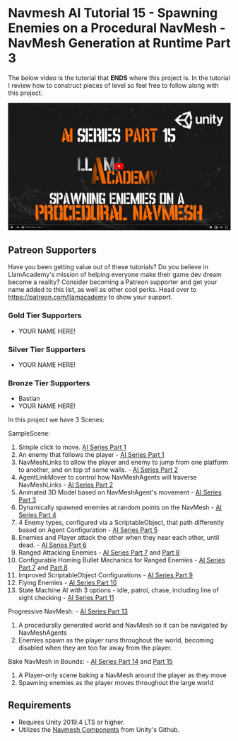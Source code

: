 # Navmesh AI Tutorial 15 - Spawning Enemies on a Procedural NavMesh - NavMesh Generation at Runtime Part 3
The below video is the tutorial that **ENDS** where this project is. In the tutorial I review how to construct pieces of level so feel free to follow along with this project.

[![Youtube Tutorial](./Video%20Screenshot.png)](https://www.youtube.com/watch?v=0V99OBWmCHk)

## Patreon Supporters
Have you been getting value out of these tutorials? Do you believe in LlamAcademy's mission of helping everyone make their game dev dream become a reality? Consider becoming a Patreon supporter and get your name added to this list, as well as other cool perks.
Head over to https://patreon.com/llamacademy to show your support.

### Gold Tier Supporters
* YOUR NAME HERE!

### Silver Tier Supporters
* YOUR NAME HERE!

### Bronze Tier Supporters
* Bastian
* YOUR NAME HERE!

In this project we have 3 Scenes:

SampleScene:
1. Simple click to move. [AI Series Part 1](https://youtube.com/watch?v=aHFSDcEQuzQ)
2. An enemy that follows the player - [AI Series Part 1](https://youtube.com/watch?v=aHFSDcEQuzQ)
3. NavMeshLinks to allow the player and enemy to jump from one platform to another, and on top of some walls. - [AI Series Part 2](https://youtube.com/watch?v=dpJUc_BpChw)
4. AgentLinkMover to control how NavMeshAgents will traverse NavMeshLinks - [AI Series Part 2](https://youtube.com/watch?v=dpJUc_BpChw)
5. Animated 3D Model based on NavMeshAgent's movement - [AI Series Part 3](https://youtube.com/watch?v=wLZPM46zgUo)
6. Dynamically spawned enemies at random points on the NavMesh - [AI Series Part 4](https://youtube.com/watch?v=5uO0dXYbL-s)
7. 4 Enemy types, configured via a ScriptableObject, that path differently based on Agent Configuration - [AI Series Part 5](https://youtube.com/watch?v=PoglGJoDcZg)
8. Enemies and Player attack the other when they near each other, until dead. - [AI Series Part 6](https://youtube.com/watch?v=Aee01YxQIsw)
9. Ranged Attacking Enemies - [AI Series Part 7](https://youtube.com/watch?v=QzitQSLhfG0) and [Part 8](https://youtube.com/watch?v=Aee01YxQIsw)
10. Configurable Homing Bullet Mechanics for Ranged Enemies - [AI Series Part 7](https://youtube.com/watch?v=QzitQSLhfG0) and [Part 8](https://youtube.com/watch?v=Aee01YxQIsw)
11. Improved ScriptableObject Configurations - [AI Series Part 9](https://youtube.com/watch?v=lRdetRvi8FA)
12. Flying Enemies - [AI Series Part 10](https://youtube.com/watch?v=cN837GYgxUI)
13. State Machine AI with 3 options - idle, patrol, chase, including line of sight checking - [AI Series Part 11](https://youtube.com/watch?v=3hXkdARwREo)

Progressive NavMesh: - [AI Series Part 13](https://youtube.com/watch?v=QPv_V4TCi8o)
1. A procedurally generated world and NavMesh so it can be navigated by NavMeshAgents
2. Enemies spawn as the player runs throughout the world, becoming disabled when they are too far away from the player.

Bake NavMesh in Bounds: - [AI Series Part 14](https://youtube.com/watch?v=RuoK7w1OIT0) and [Part 15](https://youtube.com/watch?v=0V99OBWmCHk)
1. A Player-only scene baking a NavMesh around the player as they move
2. Spawning enemies as the player moves throughout the large world

## Requirements
* Requires Unity 2019.4 LTS or higher. 
* Utilizes the [Navmesh Components](https://github.com/Unity-Technologies/NavMeshComponents) from Unity's Github.
